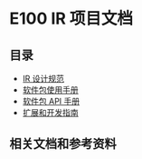 # E100 IR 项目文档


## 目录

* [IR 设计规范](doc/spec.md)
* [软件包使用手册](doc/manual.md)
* [软件包 API 手册](doc/api.md)
* [扩展和开发指南](doc/devel.md)


## 相关文档和参考资料
